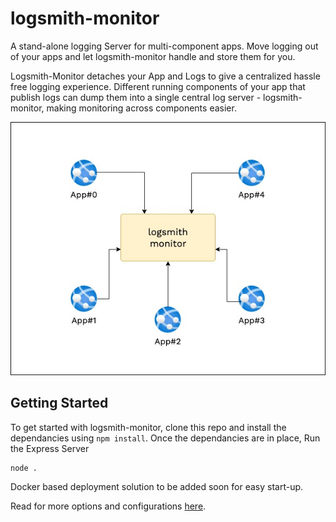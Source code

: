 # logsmith-monitor

A stand-alone logging Server for  multi-component apps. Move logging out of your apps and let logsmith-monitor handle and store them for you.

Logsmith-Monitor detaches your App and Logs to give a centralized hassle free logging experience. Different running components of your app that publish logs can dump them into a single central log server - logsmith-monitor, making monitoring across components easier.

<div align="center">
<img src="./documentation/architecture/diagrams/logsmith-monitor.jpg" />
</div>

## Getting Started

To get started with logsmith-monitor, clone this repo and install the dependancies using `npm install`. Once the dependancies are in place, Run the Express Server
```
node .
```

Docker based deployment solution to be added soon for easy start-up.

Read for more options and configurations [here](./documentation/README.md).